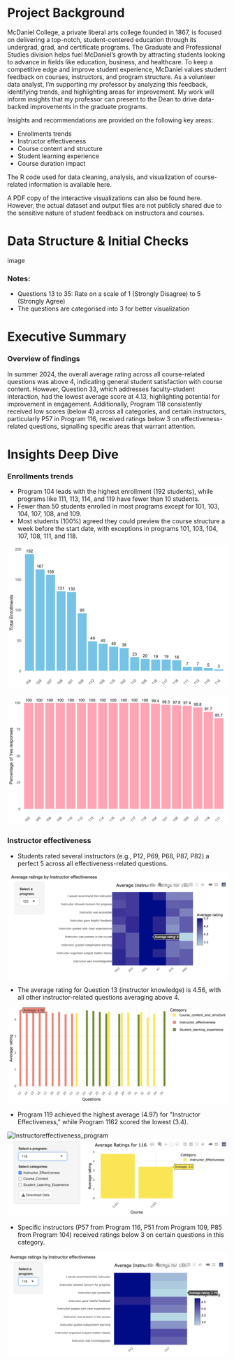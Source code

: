 # Project Background

McDaniel College, a private liberal arts college founded in 1867, is focused on delivering a top-notch, student-centered education through its undergrad, grad, and certificate programs. The Graduate and Professional Studies division helps fuel McDaniel’s growth by attracting students looking to advance in fields like education, business, and healthcare. To keep a competitive edge and improve student experience, McDaniel values student feedback on courses, instructors, and program structure. As a volunteer data analyst, I’m supporting my professor by analyzing this feedback, identifying trends, and highlighting areas for improvement. My work will inform insights that my professor can present to the Dean to drive data-backed improvements in the graduate programs.

Insights and recommendations are provided on the following key areas: 
- Enrollments trends
- Instructor effectiveness
- Course content and structure
- Student learning experience
- Course duration impact

The R code used for data cleaning, analysis, and visualization of course-related information is available here. 

A PDF copy of the interactive visualizations can also be found here. However, the actual dataset and output files are not publicly shared due to the sensitive nature of student feedback on instructors and courses.

# Data Structure & Initial Checks

image

### Notes:
-	Questions 13 to 35: Rate on a scale of 1 (Strongly Disagree) to 5 (Strongly Agree)
-	The questions are categorised into 3 for better visualization

# Executive Summary

### Overview of findings

In summer 2024, the overall average rating across all course-related questions was above 4, indicating general student satisfaction with course content. However, Question 33, which addresses faculty-student interaction, had the lowest average score at 4.13, highlighting potential for improvement in engagement. Additionally, Program 118 consistently received low scores (below 4) across all categories, and certain instructors, particularly P57 in Program 116, received ratings below 3 on effectiveness-related questions, signalling specific areas that warrant attention.

# Insights Deep Dive

### Enrollments trends
- Program 104 leads with the highest enrollment (192 students), while programs like 111, 113, 114, and 119 have fewer than 10 students.
- Fewer than 50 students enrolled in most programs except for 101, 103, 104, 107, 108, and 109.
- Most students (100%) agreed they could preview the course structure a week before the start date, with exceptions in programs 101, 103, 104, 107, 108, 111, and 118.

![Total enrollments](Images/plot1.png)

![Course preview](Images/plot2.png)

### Instructor effectiveness

-	Students rated several instructors (e.g., P12, P69, P68, P87, P82) a perfect 5 across all effectiveness-related questions.

![Instructor with good rating](Images/plot3.png)

-	The average rating for Question 13 (instructor knowledge) is 4.56, with all other instructor-related questions averaging above 4.

![Question13]( Images/plot4.png)

-	Program 119 achieved the highest average (4.97) for "Instructor Effectiveness," while Program 1162 scored the lowest (3.4).

![Instructoreffectiveness_program](Images/plot5.png)
![Instructoreffectiveness course](Images/plot6.png)

-	Specific instructors (P57 from Program 116, P51 from Program 109, P85 from Program 104) received ratings below 3 on certain questions in this category.

![Instructoreffectiveness question](Images/plot7.png)







